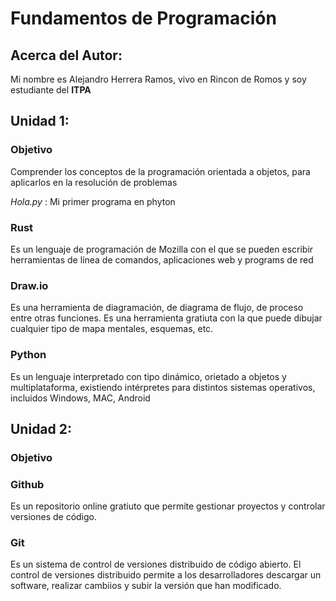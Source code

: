 # Fundamentos de Programación

## Acerca del Autor:
Mi nombre es Alejandro Herrera Ramos, vivo en Rincon de Romos y soy estudiante del **ITPA**



## Unidad 1:
### Objetivo
Comprender los conceptos de la programación orientada a objetos, para aplicarlos en la resolución de problemas


*Hola.py* : Mi primer programa en phyton

### Rust
Es un lenguaje de programación de Mozilla con el que se pueden escribir herramientas de línea de comandos, aplicaciones web y programs de red 
### Draw.io
Es una herramienta de diagramación, de diagrama de flujo, de proceso entre otras funciones. Es una herramienta gratiuta con la que puede dibujar cualquier tipo de mapa mentales, esquemas, etc.
### Python
Es un lenguaje interpretado con tipo dinámico, orietado a objetos y multiplataforma, existiendo intérpretes para distintos sistemas operativos, incluidos Windows, MAC, Android


## Unidad 2:
### Objetivo


### Github 
Es un repositorio online gratiuto que permite gestionar proyectos y controlar versiones de código.
### Git 
Es un sistema de control de versiones distribuido de código abierto. El control de versiones distribuido permite a los desarrolladores descargar un software, realizar cambiios y subir la versión que han modificado.